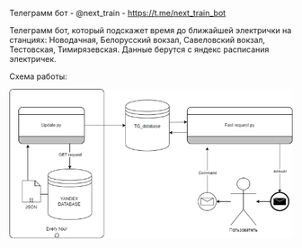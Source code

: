 Телеграмм бот - @next_train - https://t.me/next_train_bot

Телеграмм бот, который подскажет время до ближайшей электрички на станциях: Новодачная, Белорусский вокзал, Савеловский вокзал, Тестовская, Тимирязевская. Данные берутся с яндекс расписания электричек.

Схема работы:

![Screenshot](https://github.com/pinacoladio/next_train/blob/main/Other/Диаграмма%20без%20названия.drawio%20(1).png)
